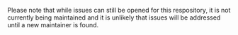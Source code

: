 Please note that while issues can still be opened for this respository, it is not currently being maintained and it is unlikely that issues will be addressed until a new maintainer is found.